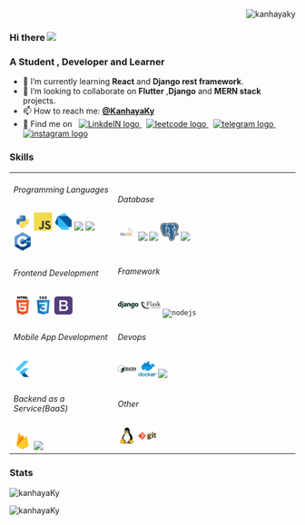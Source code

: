 <p align="right"> <img src="https://komarev.com/ghpvc/?username=kanhayaky&label=Profile%20views&color=0e75b6&style=flat" alt="kanhayaky" /> </p>

### Hi there <img align="" src="https://media.giphy.com/media/hvRJCLFzcasrR4ia7z/giphy.gif" width="25px">

<h3>A Student , Developer and Learner </h3>
<ul>
  <li>🌱 I’m currently learning <b>React</b> and <b>Django rest framework</b>.</li>
  <li>👯 I’m looking to collaborate on <b>Flutter</b> ,<b>Django</b> and <b>MERN stack</b> projects.</li>
  <li>📫 How to reach me: <a href="https://linkedin.com/in/kanhayaKy"><b>@KanhayaKy</b></a></li>
  <li>
    <span>
      🔗 Find me on
      <span>&nbsp;</span>
      <a href="https://www.linkedin.com/in/kanhayaKy/">
        <img alt="LinkdeIN logo" width="16px" src="https://cdn.jsdelivr.net/npm/simple-icons@v3/icons/linkedin.svg" />
      </a>
      <span>&nbsp;</span>
      <a href="https://leetcode.com/kanhayaKy/">
        <img alt="leetcode logo" width="16px" src="https://cdn.jsdelivr.net/npm/simple-icons@v3/icons/leetcode.svg" />
      </a>
      <span>&nbsp;</span>
      <a href="https://t.me/kanhayKy">
        <img alt="telegram logo" width="16px" src="https://cdn.jsdelivr.net/npm/simple-icons@v3/icons/telegram.svg" />
      </a>
      <span>&nbsp;</span>
      <a href="https://www.instagram.com/k__.__y/">
        <img alt="instagram logo" width="16px" src="https://cdn.jsdelivr.net/npm/simple-icons@v3/icons/instagram.svg" />
      </a>
    </span>
  </li>
</ul>

### Skills

<table>
  <tr>
    <td>
      <h6>Programming Languages</h6>
      <span>
        <code><img height="32" src="https://raw.githubusercontent.com/github/explore/80688e429a7d4ef2fca1e82350fe8e3517d3494d/topics/python/python.png"></code>
        <code><img height="32" src="https://raw.githubusercontent.com/github/explore/80688e429a7d4ef2fca1e82350fe8e3517d3494d/topics/javascript/javascript.png"></code>
        <code><img height="32" src="https://raw.githubusercontent.com/github/explore/80688e429a7d4ef2fca1e82350fe8e3517d3494d/topics/dart/dart.png"></code>
        <code><img height="32" src="https://devicons.github.io/devicon/devicon.git/icons/c/c-original.svg"></code>
        <code><img height="32" src="https://devicon.dev/devicon.git/icons/java/java-original-wordmark.svg"></code>
        <code><img height="32" src="https://raw.githubusercontent.com/github/explore/80688e429a7d4ef2fca1e82350fe8e3517d3494d/topics/cpp/cpp.png"></code>
      </span>
    </td>
    <td width="306.25px">
      <h6>Database</h6>
      <span>
        <code><img height="32" src="https://raw.githubusercontent.com/github/explore/80688e429a7d4ef2fca1e82350fe8e3517d3494d/topics/mysql/mysql.png"></code>
        <code><img height="32" src="https://www.vectorlogo.zone/logos/mariadb/mariadb-icon.svg"></code>
        <code><img height="32" src="https://devicon.dev/devicon.git/icons/mongodb/mongodb-original-wordmark.svg"></code>
        <code><img height="32" src="https://raw.githubusercontent.com/github/explore/80688e429a7d4ef2fca1e82350fe8e3517d3494d/topics/postgresql/postgresql.png"></code>
        <code><img height="32" src="https://www.vectorlogo.zone/logos/sqlite/sqlite-icon.svg"></code>
      </span>
    </td>
  </tr>
  
  <tr>
    <td>
      <h6>Frontend Development</h6>
      <span>
        <code><img height="32" src="https://raw.githubusercontent.com/github/explore/80688e429a7d4ef2fca1e82350fe8e3517d3494d/topics/html/html.png"></code>
        <code><img height="32" src="https://raw.githubusercontent.com/github/explore/80688e429a7d4ef2fca1e82350fe8e3517d3494d/topics/css/css.png"></code>
        <code><img height="32" src="https://raw.githubusercontent.com/github/explore/80688e429a7d4ef2fca1e82350fe8e3517d3494d/topics/bootstrap/bootstrap.png"></code>
      </span>
    </td>
    <td>
      <h6>Framework</h6>
      <span>
        <code><img height="36" src="https://raw.githubusercontent.com/github/explore/80688e429a7d4ef2fca1e82350fe8e3517d3494d/topics/django/django.png"></code>
        <code><img height="36" src="https://raw.githubusercontent.com/github/explore/80688e429a7d4ef2fca1e82350fe8e3517d3494d/topics/flask/flask.png"></code>
        <code><img height="36" src="https://devicons.github.io/devicon/devicon.git/icons/nodejs/nodejs-original-wordmark.svg" alt="nodejs" ></code>
     </span>
    </td>
  </tr>

  <tr>
    <td>
      <h6>Mobile App Development</h6>
      <span>
        <code><img height="32" src="https://raw.githubusercontent.com/github/explore/80688e429a7d4ef2fca1e82350fe8e3517d3494d/topics/flutter/flutter.png"></code>
      </span>
    </td>
    <td>
      <h6>Devops</h6>
      <span>
        <code><img height="32" src="https://raw.githubusercontent.com/github/explore/80688e429a7d4ef2fca1e82350fe8e3517d3494d/topics/bash/bash.png"></code>
        <code><img height="32" src="https://raw.githubusercontent.com/github/explore/80688e429a7d4ef2fca1e82350fe8e3517d3494d/topics/docker/docker.png"></code>
        <code><img height="32" src="https://www.vectorlogo.zone/logos/google_cloud/google_cloud-icon.svg"></code>
      </span>
    </td>
  </tr>
  
  <tr>
    <td>
      <h6>Backend as a Service(BaaS)</h6>
      <span>
        <code><img height="32" src="https://raw.githubusercontent.com/github/explore/80688e429a7d4ef2fca1e82350fe8e3517d3494d/topics/firebase/firebase.png"></code>
        <code><img height="32" src="https://www.vectorlogo.zone/logos/heroku/heroku-icon.svg"></code>
      </span>
    </td>
    <td>
      <h6>Other</h6>
      <span>
        <code><img height="32" src="https://raw.githubusercontent.com/github/explore/80688e429a7d4ef2fca1e82350fe8e3517d3494d/topics/linux/linux.png"></code>
        <code><img height="32" src="https://raw.githubusercontent.com/github/explore/80688e429a7d4ef2fca1e82350fe8e3517d3494d/topics/git/git.png"></code>
      </span>
    </td>
  </tr>
</table>
 
### Stats

<p align="left"> 
  <img src="https://github-readme-stats.vercel.app/api?username=kanhayaKy&show_icons=true&theme=default&count_private=true" alt="kanhayaKy">
<p>
  <p>
  <img src="https://github-readme-stats.vercel.app/api/top-langs?username=kanhayaKy&show_icons=true&locale=en" alt="kanhayaKy">
</p>
